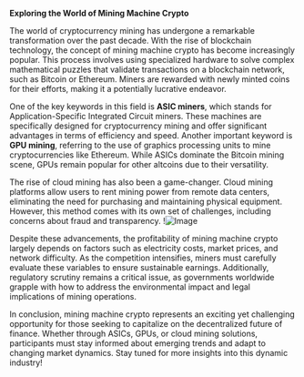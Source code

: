 **Exploring the World of Mining Machine Crypto**

The world of cryptocurrency mining has undergone a remarkable transformation over the past decade. With the rise of blockchain technology, the concept of mining machine crypto has become increasingly popular. This process involves using specialized hardware to solve complex mathematical puzzles that validate transactions on a blockchain network, such as Bitcoin or Ethereum. Miners are rewarded with newly minted coins for their efforts, making it a potentially lucrative endeavor.

One of the key keywords in this field is **ASIC miners**, which stands for Application-Specific Integrated Circuit miners. These machines are specifically designed for cryptocurrency mining and offer significant advantages in terms of efficiency and speed. Another important keyword is **GPU mining**, referring to the use of graphics processing units to mine cryptocurrencies like Ethereum. While ASICs dominate the Bitcoin mining scene, GPUs remain popular for other altcoins due to their versatility.

The rise of cloud mining has also been a game-changer. Cloud mining platforms allow users to rent mining power from remote data centers, eliminating the need for purchasing and maintaining physical equipment. However, this method comes with its own set of challenges, including concerns about fraud and transparency. !![Image](https://github.com/user-attachments/assets/590b50a7-4459-4e76-8a31-559aed223621)

Despite these advancements, the profitability of mining machine crypto largely depends on factors such as electricity costs, market prices, and network difficulty. As the competition intensifies, miners must carefully evaluate these variables to ensure sustainable earnings. Additionally, regulatory scrutiny remains a critical issue, as governments worldwide grapple with how to address the environmental impact and legal implications of mining operations.

In conclusion, mining machine crypto represents an exciting yet challenging opportunity for those seeking to capitalize on the decentralized future of finance. Whether through ASICs, GPUs, or cloud mining solutions, participants must stay informed about emerging trends and adapt to changing market dynamics. Stay tuned for more insights into this dynamic industry!